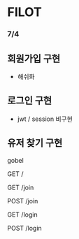 # FILOT

### 7/4

## 회원가입 구현

-   해쉬화

## 로그인 구현

-   jwt / session 비구현

## 유저 찾기 구현

gobel

GET
/

GET
/join

POST
/join

GET
/login

POST
/login
